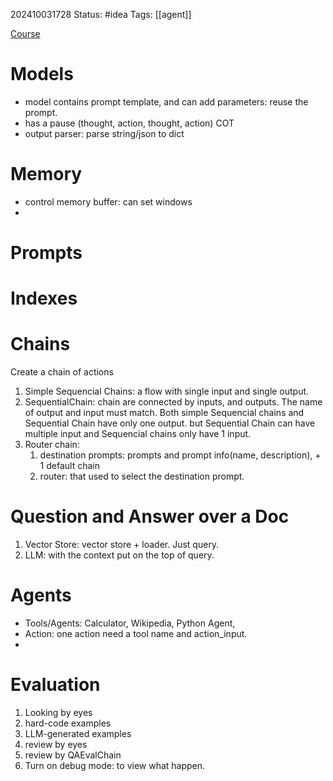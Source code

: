 202410031728
Status: #idea
Tags: [[agent]]

[Course](https://learn.deeplearning.ai/courses/langchain/lesson/3/memory)
# Models
- model contains prompt template, and can add parameters: reuse the prompt.
- has a pause (thought, action, thought, action) COT
- output parser: parse string/json to dict
# Memory
- control memory buffer: can set windows
- 
# Prompts

# Indexes

# Chains
Create a chain of actions
1. Simple Sequencial Chains: a flow with single input and single output.
2. SequentialChain: chain are connected by inputs, and outputs. The name of output and input must match. Both simple Sequencial chains and Sequential Chain have only one output. but Sequential Chain can have multiple input and Sequencial chains only have 1 input.
3. Router chain: 
	1. destination prompts: prompts and prompt info(name, description), + 1 default chain
	2. router: that used to select the destination prompt.

# Question and Answer over a Doc
1. Vector Store: vector store + loader. Just query. 
2. LLM: with the context put on the top of query.

# Agents
- Tools/Agents: Calculator, Wikipedia, Python Agent, 
- Action: one action need a tool name and action_input.
- 
# Evaluation
1. Looking by eyes
2. hard-code examples
3. LLM-generated examples
4. review by eyes
5. review by QAEvalChain
6. Turn on debug mode: to view what happen.